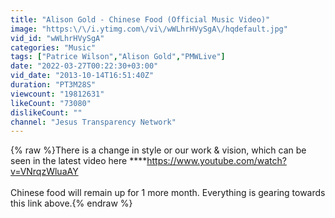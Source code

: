 ```yaml
---
title: "Alison Gold - Chinese Food (Official Music Video)"
image: "https:\/\/i.ytimg.com\/vi\/wWLhrHVySgA\/hqdefault.jpg"
vid_id: "wWLhrHVySgA"
categories: "Music"
tags: ["Patrice Wilson","Alison Gold","PMWLive"]
date: "2022-03-27T00:22:30+03:00"
vid_date: "2013-10-14T16:51:40Z"
duration: "PT3M28S"
viewcount: "19812631"
likeCount: "73080"
dislikeCount: ""
channel: "Jesus Transparency Network"
---
```

{% raw %}There is a change in style or our  work &amp; vision, which can be seen in the latest video here ****<a rel="nofollow" target="blank" href="https://www.youtube.com/watch?v=VNrqzWluaAY">https://www.youtube.com/watch?v=VNrqzWluaAY</a><br /><br />Chinese food will remain up for 1 more month. Everything is gearing towards this link above.{% endraw %}
